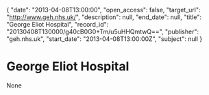 {
  "date": "2013-04-08T13:00:00", 
  "open_access": false, 
  "target_url": "http://www.geh.nhs.uk/", 
  "description": null, 
  "end_date": null, 
  "title": "George Eliot Hospital", 
  "record_id": "20130408T130000/g40cB0G0+Tm/u5uHHQmtwQ==", 
  "publisher": "geh.nhs.uk", 
  "start_date": "2013-04-08T13:00:00Z", 
  "subject": null
}

# George Eliot Hospital

None
